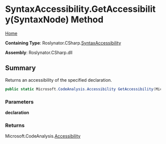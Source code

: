 # SyntaxAccessibility\.GetAccessibility\(SyntaxNode\) Method

[Home](../../../../README.md)

**Containing Type**: Roslynator\.CSharp\.[SyntaxAccessibility](../README.md)

**Assembly**: Roslynator\.CSharp\.dll

## Summary

Returns an accessibility of the specified declaration\.

```csharp
public static Microsoft.CodeAnalysis.Accessibility GetAccessibility(Microsoft.CodeAnalysis.SyntaxNode declaration)
```

### Parameters

**declaration**

### Returns

Microsoft\.CodeAnalysis\.[Accessibility](https://docs.microsoft.com/en-us/dotnet/api/microsoft.codeanalysis.accessibility)

